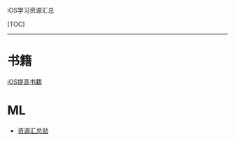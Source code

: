 iOS学习资源汇总

[TOC]

-------
# 书籍
[iOS提高书籍](https://github.com/summerHearts/iOS-Books)
# ML
- [资源汇总贴](https://github.com/alexsosn/iOS_ML)

